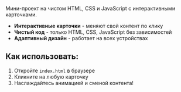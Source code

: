 Мини-проект на чистом HTML, CSS и JavaScript с интерактивными карточками.

- **Интерактивные карточки** - меняют свой контент по клику
- **Чистый код** - только HTML, CSS, JavaScript без зависимостей
- **Адаптивный дизайн** - работает на всех устройствах

## Как использовать:
1. Откройте `index.html` в браузере
2. Кликните на любую карточку
3. Наслаждайтесь анимацией и сменой контента!

